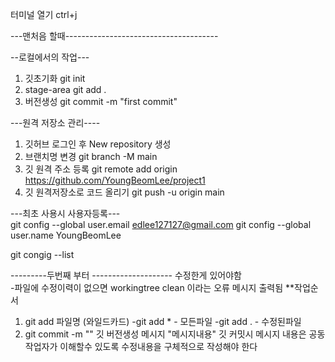 터미널 열기
ctrl+j



---맨처음 할때--------------------------------------

--로컬에서의 작업---
1. 깃초기화
	git init
2. stage-area
	git add .
3. 버전생성
	git commit -m "first commit"

---원격 저장소 관리----
1. 깃허브 로그인 후 New repository 생성
2. 브랜치명 변경
	git branch -M main
3. 깃 원격 주소 등록
	git remote add origin https://github.com/YoungBeomLee/project1
4. 깃 원격저장소로 코드 올리기
	git push -u origin main

	
---최초 사용시 사용자등록---	
git config --global user.email edlee127127@gmail.com
git config --global user.name YoungBeomLee

git congig --list


	
	
---------두번째 부터 --------------------
수정한게 있어야함   
    -파일에 수정이력이 없으면 workingtree clean 이라는 오류 메시지 출력됨
**작업순서
1. git add 파일명 (와일드카드)
        -git add * - 모든파일
        -git add . - 수정된파일
2. git commit -m ""
    깃 버전생성 메시지 "메시지내용"
    깃 커밋시 메시지 내용은 공동작업자가 이해할수 있도록 수정내용을 구체적으로 작성해야 한다
	





